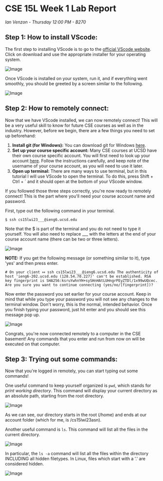 # CSE 15L Week 1 Lab Report

*Ian Venzon - Thursday 12:00 PM - B270*

## Step 1: How to install VScode:

The first step to installing VScode is to go to the [official VScode website](https://code.visualstudio.com/). Click on download and use the appropriate installer for your operating system. 

![Image](https://i.imgur.com/9zkNfu2.png)

Once VScode is installed on your system, run it, and if everything went smoothly, you should be greeted by a screen similar to the following.

![Image](https://i.imgur.com/CxOildq.png)

## Step 2: How to remotely connect:

Now that we have VScode installed, we can now remotely connect! This will be a very useful skill to know for future CSE courses as well as in the industry. However, before we begin, there are a few things you need to set up beforehand:

1. **Install git (for Windows):** You can download git for Windows [here](https://gitforwindows.org/). 
2. **Set up your course specific account:** Many CSE courses at UCSD have their own course specific account. You will first need to look up your account [here](https://sdacs.ucsd.edu/~icc/index.php). Follow the instructions carefully, and keep note of the username of your course account, as you will need to use it later.
3. **Open up terminal:** There are many ways to use terminal, but in this tutorial I will use VScode to open the terminal. To do this, press Shift + Ctrl + \` and it should open at the bottom of your VScode window.

If you followed those three steps correctly, you're now ready to remotely connect! This is the part where you'll need your course account name and password.

First, type out the following command in your terminal.

`$ ssh cs15lwi23___@ieng6.ucsd.edu`

Note that the $ is part of the terminal and you do not need to type it yourself. You will also need to replace ___ with the letters at the end of your course account name (there can be two or three letters).

![Image](https://i.imgur.com/9smKSyP.png)

**NOTE:** If you get the following message (or something similar to it), type 'yes' and then press enter.

`# On your client
⤇ ssh cs15lwi23___@ieng6.ucsd.edu
The authenticity of host 'ieng6-202.ucsd.edu (128.54.70.227)' can't be established.
RSA key fingerprint is SHA256:ksruYwhnYH+sySHnHAtLUHngrPEyZTDl/1x99wUQcec.
Are you sure you want to continue connecting (yes/no/[fingerprint])?`

Now enter the password you set earlier for your course account. Keep in mind that while you type your password you will not see any changes to the terminal window. Don't worry, this is the normal, intended behavior. Once you finish typing your password, just hit enter and you should see this message pop up.

![Image](https://i.imgur.com/NUhqwO7.png)

Congrats, you're now connected remotely to a computer in the CSE basement! Any commands that you enter and run from now on will be executed on that computer.


## Step 3: Trying out some commands:

Now that you're logged in remotely, you can start typing out some commands!

One useful command to keep yourself organized is `pwd`, which stands for *print working directory*. This command will display your current directory as an absolute path, starting from the root directory.

![Image](https://i.imgur.com/nLGlOVO.png)

As we can see, our directory starts in the root (/home) and ends at our account folder (which for me, is /cs15lwi23asn).

Another useful command is `ls`. This command will list all the files in the current directory. 

![Image](https://i.imgur.com/HLtXrGG.png)

In particular, the `ls -a` command will list all the files within the directory INCLUDING all hidden filetypes. In Linux, files which start with a '.' are considered hidden.

![Image](https://i.imgur.com/GSLVcVS.png)
